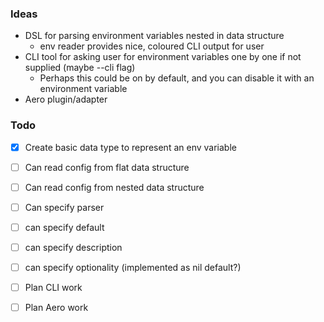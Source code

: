 ### Ideas

- DSL for parsing environment variables nested in data structure
  - env reader provides nice, coloured CLI output for user
- CLI tool for asking user for environment variables one by one if not supplied (maybe --cli flag)
  - Perhaps this could be on by default, and you can disable it with an environment variable  
- Aero plugin/adapter
  


### Todo
- [X] Create basic data type to represent an env variable
- [ ] Can read config from flat data structure
- [ ] Can read config from nested data structure
- [ ] Can specify parser
- [ ] can specify default
- [ ] can specify description
- [ ] can specify optionality (implemented as nil default?)

- [ ] Plan CLI work

- [ ] Plan Aero work
